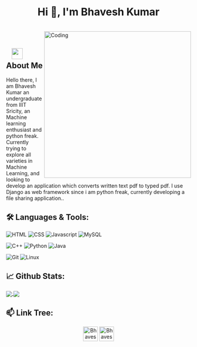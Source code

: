 

<!--
**bhavesh-20/bhavesh-20** is a ✨ _special_ ✨ repository because its `README.md` (this file) appears on your GitHub profile.

Here are some ideas to get you started:

- 🔭 I’m currently working on ...
- 🌱 I’m currently learning ...
- 👯 I’m looking to collaborate on ...
- 🤔 I’m looking for help with ...
- 💬 Ask me about ...
- 📫 How to reach me: ...
- 😄 Pronouns: ...
- ⚡ Fun fact: ...
-->
<h1 align="center">Hi 👋, I'm Bhavesh Kumar</h1>

</br>
<img align="right" alt="Coding" width="400" src="https://media.giphy.com/media/Y4ak9Ki2GZCbJxAnJD/giphy.gif">
</br>

## &nbsp; &nbsp;<img src="https://media.giphy.com/media/WUlplcMpOCEmTGBtBW/giphy.gif" width="30"> **About Me**

Hello there, I am Bhavesh Kumar an undergraduate from IIIT Sricity, an Machine learning enthusiast and python freak.
Currently trying to explore all varieties in Machine Learning, and looking to develop an application which converts written text pdf to typed pdf.
I use Django as web framework since i am python freak, currently developing a file sharing application..
## 🛠️ **Languages & Tools:**

![HTML](https://img.shields.io/badge/html%20-%23E34F26.svg?&style=for-the-badge&logo=html5&logoColor=white)
![CSS](https://img.shields.io/badge/css%20-%231572B6.svg?&style=for-the-badge&logo=css3&logoColor=white)
![Javascript](https://img.shields.io/badge/-Javascript-ffb400?style=for-the-badge&logo=javascript&logoColor=ffff3f)
![MySQL](https://img.shields.io/badge/-MySQL-eeeeee?style=for-the-badge&logo=mysql)

![C++](https://img.shields.io/badge/c++%20-%2300599C.svg?&style=for-the-badge&logo=c%2B%2B&ogoColor=white)
![Python](https://img.shields.io/badge/-Python-red?style=for-the-badge&logo=python)
![Java](https://img.shields.io/badge/-Java-ffb400?style=for-the-badge&logo=java&logoColor=ffff3f)

![Git](https://img.shields.io/badge/git%20-%23F05033.svg?&style=for-the-badge&logo=git&logoColor=white)
![Linux](https://img.shields.io/badge/-linux-772953?style=for-the-badge&logo=linux)

## 📈 **Github Stats:**

<a href="https://github.com/bhavesh-20">
<img align="center" src="https://github-readme-stats.vercel.app/api?username=bhavesh-20&show_icons=true&include_all_commits=true&theme=blue-green&count_private=true">
</a>
<a href="https://github.com/bhavesh-20/github-readme-stats">
<img align="center" src="https://github-readme-stats.anuraghazra1.vercel.app/api/top-langs/?username=bhavesh-20&layout=Demo&theme=blue-green" />
</a>

## 📫 **Link Tree:**
<p align="center">
<a href="https://www.linkedin.com/in/bhavesh-kumar-44450a1a0/" target="_blank"><img align="center" src="https://cdn.jsdelivr.net/npm/simple-icons@3.0.1/icons/linkedin.svg" alt="Bhavesh Kumar" height="40" width="40" /></a>
<a href="mailto:bhaveshkumar.c19@iiits.in" target="_blank"><img align="center" src="https://cdn.jsdelivr.net/npm/simple-icons@3.0.1/icons/gmail.svg" alt="Bhavesh Kumar" height="40" width="40" /></a>
